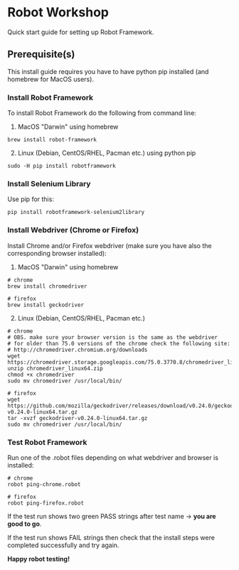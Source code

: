 # Robot Workshop
Quick start guide for setting up Robot Framework.

## Prerequisite(s)
This install guide requires you have to have python pip installed (and homebrew for MacOS users).

### Install Robot Framework
To install Robot Framework do the following from command line:

1. MacOS "Darwin" using homebrew 
```
brew install robot-framework
```

2. Linux (Debian, CentOS/RHEL, Pacman etc.) using python pip 
```
sudo -H pip install robotframework
```

### Install Selenium Library
Use pip for this:
```
pip install robotframework-selenium2library
```

### Install Webdriver (Chrome or Firefox)
Install Chrome and/or Firefox webdriver (make sure you have also the corresponding browser installed):

1. MacOS "Darwin" using homebrew
```
# chrome
brew install chromedriver

# firefox
brew install geckodriver
```

2. Linux (Debian, CentOS/RHEL, Pacman etc.)
```
# chrome
# OBS. make sure your browser version is the same as the webdriver
# for older than 75.0 versions of the chrome check the following site:
# http://chromedriver.chromium.org/downloads
wget https://chromedriver.storage.googleapis.com/75.0.3770.8/chromedriver_linux64.zip
unzip chromedriver_linux64.zip
chmod +x chromedriver
sudo mv chromedriver /usr/local/bin/

# firefox
wget https://github.com/mozilla/geckodriver/releases/download/v0.24.0/geckodriver-v0.24.0-linux64.tar.gz
tar -xvzf geckodriver-v0.24.0-linux64.tar.gz
sudo mv chromedriver /usr/local/bin/
```

### Test Robot Framework
Run one of the .robot files depending on what webdriver and browser is installed:
```
# chrome
robot ping-chrome.robot

# firefox
robot ping-firefox.robot
```
If the test run shows two green PASS strings after test name -> **you are good to go**.

If the test run shows FAIL strings then check that the install steps were completed successfully and try again.

**Happy robot testing!**
